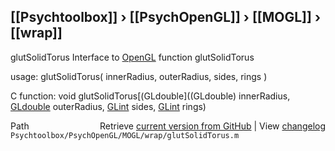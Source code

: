 ## [[Psychtoolbox]] &#8250; [[PsychOpenGL]] &#8250; [[MOGL]] &#8250; [[wrap]]

glutSolidTorus  Interface to [OpenGL](OpenGL) function glutSolidTorus  
  
usage:  glutSolidTorus( innerRadius, outerRadius, sides, rings )  
  
C function:  void glutSolidTorus[(GLdouble]((GLdouble) innerRadius, [GLdouble](GLdouble) outerRadius, [GLint](GLint) sides, [GLint](GLint) rings)  




<div class="code_header" style="text-align:right;">
  <span style="float:left;">Path&nbsp;&nbsp;</span> <span class="counter">Retrieve <a href=
  "https://raw.github.com/Psychtoolbox-3/Psychtoolbox-3/beta/Psychtoolbox/PsychOpenGL/MOGL/wrap/glutSolidTorus.m">current version from GitHub</a> | View <a href=
  "https://github.com/Psychtoolbox-3/Psychtoolbox-3/commits/beta/Psychtoolbox/PsychOpenGL/MOGL/wrap/glutSolidTorus.m">changelog</a></span>
</div>
<div class="code">
  <code>Psychtoolbox/PsychOpenGL/MOGL/wrap/glutSolidTorus.m</code>
</div>

